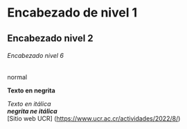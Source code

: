 # Encabezado de nivel 1

## Encabezado nivel 2

###### Encabezado nivel 6
normal

**Texto en negrita**

*Texto en itálica*  
***negrita ne itálica***  
[Sitio web UCR] (https://www.ucr.ac.cr/actividades/2022/8/)
